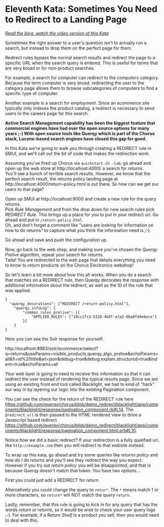 # Eleventh Kata: Sometimes You Need to Redirect to a Landing Page

<i><a href="PLACEHOLDER: https://opensourceconnections.com/blog/2020/blah/blah" target="_BLANK">Read the blog, watch the video version of this Kata</a></i>

Sometimes the right answer to a user's question isn't to actually run a search, but instead to drop them on the perfect page for them.  

Redirect rules bypass the normal search results and redirect the page to a specific URL when the search query is entered. This is useful for terms that are very broad or for non-product searches.

For example, a search for _computer_ can redirect to the computers category. Because the term computer is very broad, redirecting the user to the category page allows them to browse subcategories of computers to find a specific type of computer.

Another example is a search for _employment_. Since an ecommerce site typically only indexes the product catalog, a redirect is necessary to send users to the careers page for this search.

 __Active Search Management capability has been the biggest feature that commercial engines have had over the open source options for many years ;-)  With open source tools like Querqy which is part of the Chorus stack, Lucene-based search engines have closed this gap for good.__

In this Kata we're going to walk you through creating a REDIRECT rule in SMUI, and we'll call out the bit of code that makes the redirection work.

Assuming you've fired up Chorus via `quickstart.sh -lab`, go ahead and open up the web store at  http://localhost:4000/ a search for _returns_.  
You'll see a bunch of terrible search results.  However, we know that the perfect search result, the returns policy landing page at http://localhost:4000/return-policy.html is out there.  So how can we get our users to that page?  

Open up SMUI at http://localhost:9000 and create a new rule for the query _returns_.  
Pick _Rule Management_ and from the drop down for new search rules pick _REDIRECT Rule_.
This brings up a place for you to put in your redirect url.  Go ahead and put in `/return-policy.html`.  
Oh, and don't forget a comment like "users are looking for information on how to do returns" to capture what you think the information need is ;-).

Go ahead and save and push the configuration up.

Now, go back to the web shop, and making sure you've chosen the  _Querqy Prelive_ algorithm, repeat your search for _returns_.  
Tada!  You are redirected to the web page that details everything you need to know to return products on the Chorus Electronics webshop!

So let's learn a bit more about how this all works.  When you do a search that matches on a REDIRECT rule, then Querqy decorates the response with additional information about the redirect, as well as the ID of the rule that was applied:

```
{
  "querqy_decorations": ["REDIRECT /return-policy.html"],
	"querqy.infoLog": {
		"common_rules_prelive": [{
			"APPLIED_RULES": ["19cc1fc3-5320-4b8f-a7a2-0ba8f44e6ece"]
		}]
	}
}
```  

Here you can see the Solr response for yourself:

http://localhost:8983/solr/ecommerce/select?q=returns&useParams=visible_products,querqy_algo_prelive&echoParams=all&fl=id%20title&wt=json&debug=true&debug.explain.structured=true&indent=true&echoParams=all

Your web layer is going to need to receive this information so that it can redirect the user instead of rendering the typical results page.  Since we are using an existing front end tool called Blacklight, we had to kind of "hack" our way in by layering our logic into the existing Pagination component.

You can see the check for the return of the REDIRECT rule here https://github.com/querqy/chorus/blob/demo_redirect/blacklight/app/components/blacklight/response/pagination_component.rb#L14.  The `@redirect_url` is then passed to the HTML rendered view to drive a Javascript based redirect https://github.com/querqy/chorus/blob/demo_redirect/blacklight/app/components/blacklight/response/pagination_component.html.erb#L10.

Notice how we did a basic redirect?  If your redirection is a fully qualified url, like `http://example.com` then you will redirect to that website instead.

To wrap up this kata, go ahead and try some queries like _returns policy_ and _how do I do returns_ and you'll see they redirect the way you expect.
However if you try out _return policy_ you will be disappointed, and that is because Querqy doesn't match that token.   You have two options...  

First you could just add a REDIRECT for _return_.

Alternatively you could change the query to `retur*`.  The `*` means match 1 or more characters, so `return*` will NOT match the query `return`.

Lastly, remember, that this rule is going to kick in for any query that has the words _return_ or _returns_, so it would be wise to check your user query logs ;-).  For example, if a *Return Shelf* is a product you sell, then you would need to deal with this.  
